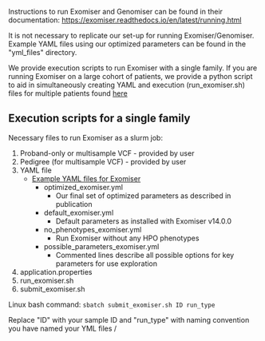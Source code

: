 Instructions to run Exomiser and Genomiser can be found in their documentation: https://exomiser.readthedocs.io/en/latest/running.html

It is not necessary to replicate our set-up for running Exomiser/Genomiser. Example YAML files using our optimized parameters can be found in the "yml_files" directory.

We provide execution scripts to run Exomiser with a single family.
If you are running Exomiser on a large cohort of patients, we provide a python script to aid in simultaneously creating YAML and execution (run_exomiser.sh) files for multiple patients found [here](../analyses/create_multiple_exomiser_run_scripts.py)

## Execution scripts for a single family
Necessary files to run Exomiser as a slurm job:
1. Proband-only or multisample VCF - provided by user
2. Pedigree (for multisample VCF) - provided by user
3. YAML file
    - [Example YAML files for Exomiser](https://github.com/icooperstein/exomiser_optimization/blob/main/run_exomiser/yml_files) 
        - optimized_exomiser.yml
            - Our final set of optimized parameters as described in publication
        - default_exomiser.yml
            - Default parameters as installed with Exomiser v14.0.0
        - no_phenotypes_exomiser.yml
            - Run Exomiser without any HPO phenotypes
        - possible_parameters_exomiser.yml
            - Commented lines describe all possible options for key parameters for use exploration
4. application.properties
5. run_exomiser.sh
6. submit_exomiser.sh

Linux bash command: ```sbatch submit_exomiser.sh ID run_type```

Replace "ID" with your sample ID and "run_type" with naming convention you have named your YML files /


